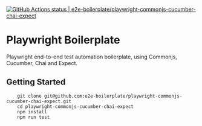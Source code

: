 [![GitHub Actions status | e2e-boilerplate/playwright-commonjs-cucumber-chai-expect](https://github.com/e2e-boilerplate/playwright-commonjs-cucumber-chai-expect/workflows/playwright-commonjs-cucumber-chai-expect/badge.svg)](https://github.com/e2e-boilerplate/playwright-commonjs-cucumber-chai-expect/actions?workflow=playwright-commonjs-cucumber-chai-expect)

# Playwright Boilerplate

Playwright end-to-end test automation boilerplate, using Commonjs, Cucumber, Chai and Expect.

## Getting Started

    	git clone git@github.com:e2e-boilerplate/playwright-commonjs-cucumber-chai-expect.git
    	cd playwright-commonjs-cucumber-chai-expect
    	npm install
    	npm run test
